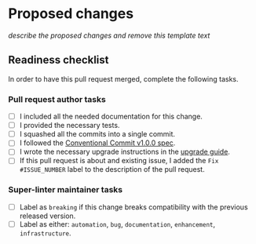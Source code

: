 # Proposed changes

_describe the proposed changes and remove this template text_

## Readiness checklist

In order to have this pull request merged, complete the following tasks.

### Pull request author tasks

- [ ] I included all the needed documentation for this change.
- [ ] I provided the necessary tests.
- [ ] I squashed all the commits into a single commit.
- [ ] I followed the [Conventional Commit v1.0.0 spec](https://www.conventionalcommits.org/en/v1.0.0/).
- [ ] I wrote the necessary upgrade instructions in the [upgrade guide](../docs/upgrade-guide.md).
- [ ] If this pull request is about and existing issue,
  I added the `Fix #ISSUE_NUMBER` label to the description of the pull request.

### Super-linter maintainer tasks

- [ ] Label as `breaking` if this change breaks compatibility with the previous released version.
- [ ] Label as either: `automation`, `bug`, `documentation`, `enhancement`, `infrastructure`.
